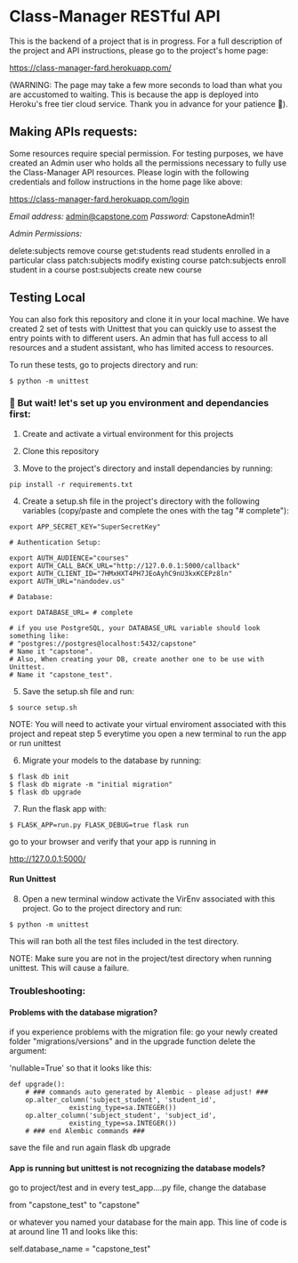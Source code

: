 # Class-Manager RESTful API

This is the backend of a project that is in progress. For a full description of
the project and API instructions, please go to the project's home page:

https://class-manager-fard.herokuapp.com/

(WARNING: The page may take a few more seconds to load than what you are
accustomed to waiting. This is because the app is deployed into Heroku's free
tier cloud service. Thank you in advance for your patience 🙂).

## Making APIs requests:

Some resources require special permission. For testing purposes, we have created
an Admin user who holds all the permissions necessary to fully use the
Class-Manager API resources. Please login with the following credentials and
follow instructions in the home page like above:


https://class-manager-fard.herokuapp.com/login

*Email address:* admin@capstone.com
*Password:* CapstoneAdmin1!

_Admin Permissions:_

delete:subjects remove course
get:students read students enrolled in a particular class
patch:subjects modify existing course
patch:subjects enroll student in a course
post:subjects create new course


## Testing Local

You can also fork this repository and clone it in your local machine.
We have created 2 set of tests with Unittest that you can quickly use to assest
the entry points with to different users. An admin that has full access to all
resources and a student assistant, who has limited access to resources.

To run these tests, go to projects directory and run:


```
$ python -m unittest
```

### 🤚 But wait! let's set up you environment and dependancies first:

1. Create and activate a virtual environment for this projects

2. Clone this repository

3. Move to the project's directory and install dependancies by running:

```
pip install -r requirements.txt
```

4. Create a setup.sh file in the project's directory with the following variables
(copy/paste and complete the ones with the tag "# complete"):
```
export APP_SECRET_KEY="SuperSecretKey"

# Authentication Setup:

export AUTH_AUDIENCE="courses"
export AUTH_CALL_BACK_URL="http://127.0.0.1:5000/callback"
export AUTH_CLIENT_ID="7HMxHXT4PH7JEoAyhC9nU3kxKCEPz8ln"
export AUTH_URL="nandodev.us"

# Database:

export DATABASE_URL= # complete

# if you use PostgreSQL, your DATABASE_URL variable should look something like:
# "postgres://postgres@localhost:5432/capstone"
# Name it "capstone".
# Also, When creating your DB, create another one to be use with Unittest.
# Name it "capstone_test".

```


5. Save the setup.sh file and run:

```
$ source setup.sh
```

NOTE: You will need to activate your virtual enviroment associated with this
project and repeat step 5 everytime you open a new terminal to run the app or
run unittest

6. Migrate your models to the database by running:

```
$ flask db init
$ flask db migrate -m "initial migration"
$ flask db upgrade
```

7. Run the flask app with:

```
$ FLASK_APP=run.py FLASK_DEBUG=true flask run
```

go to your browser and verify that your app is running in

http://127.0.0.1:5000/

#### Run Unittest

8. Open a new terminal window activate the VirEnv associated with this project.
Go to the project directory and run:

```
$ python -m unittest
```

This will ran both all the test files included in the test directory.

NOTE: Make sure you are not in the project/test directory when running unittest.
This will cause a failure.

### Troubleshooting:

#### Problems with the database migration?

if you experience problems with the migration file:
go your newly created folder "migrations/versions" and in the upgrade function delete the argument:

'nullable=True' so that it looks like this:

```
def upgrade():
    # ### commands auto generated by Alembic - please adjust! ###
    op.alter_column('subject_student', 'student_id',
               existing_type=sa.INTEGER())
    op.alter_column('subject_student', 'subject_id',
               existing_type=sa.INTEGER())
    # ### end Alembic commands ###
```

save the file and run again flask db upgrade


#### App is running but unittest is not recognizing the database models?

go to project/test and in every test_app....py file, change the database

from "capstone_test" to "capstone"

or whatever you named your database for the main
app. This line of code is at around line 11 and looks like this:

self.database_name = "capstone_test"
